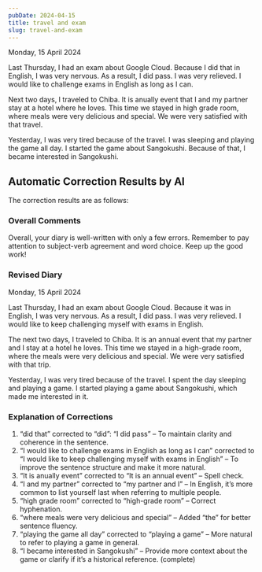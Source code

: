 ```yaml
---
pubDate: 2024-04-15
title: travel and exam
slug: travel-and-exam
---
```


Monday, 15 April 2024

Last Thursday, I had an exam about Google Cloud. Because I did that in English, I was very nervous. As a result, I did pass. I was very relieved. I would like to challenge exams in English as long as I can.

Next two days, I traveled to Chiba. It is anually event that I and my partner stay at a hotel where he loves. This time we stayed in high grade room, where meals were very delicious and special. We were very satisfied with that travel.

Yesterday, I was very tired because of the travel. I was sleeping and playing the game all day. I started the game about Sangokushi. Because of that, I became interested in Sangokushi.

## Automatic Correction Results by AI
The correction results are as follows:

### Overall Comments
Overall, your diary is well-written with only a few errors. Remember to pay attention to subject-verb agreement and word choice. Keep up the good work!

### Revised Diary
Monday, 15 April 2024

Last Thursday, I had an exam about Google Cloud. Because it was in English, I was very nervous. As a result, I did pass. I was very relieved. I would like to keep challenging myself with exams in English.

The next two days, I traveled to Chiba. It is an annual event that my partner and I stay at a hotel he loves. This time we stayed in a high-grade room, where the meals were very delicious and special. We were very satisfied with that trip.

Yesterday, I was very tired because of the travel. I spent the day sleeping and playing a game. I started playing a game about Sangokushi, which made me interested in it.

### Explanation of Corrections
1. “did that” corrected to “did”: “I did pass” – To maintain clarity and coherence in the sentence.
2. “I would like to challenge exams in English as long as I can” corrected to “I would like to keep challenging myself with exams in English” – To improve the sentence structure and make it more natural.
3. “It is anually event” corrected to “It is an annual event” – Spell check.
4. “I and my partner” corrected to “my partner and I” – In English, it’s more common to list yourself last when referring to multiple people.
5. “high grade room” corrected to “high-grade room” – Correct hyphenation.
6. “where meals were very delicious and special” – Added “the” for better sentence fluency.
7. “playing the game all day” corrected to “playing a game” – More natural to refer to playing a game in general.
8. “I became interested in Sangokushi” – Provide more context about the game or clarify if it’s a historical reference. (complete)